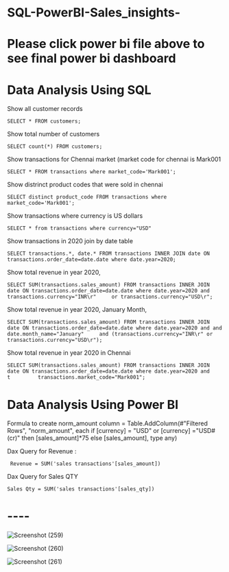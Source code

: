 # SQL-PowerBI-Sales_insights-

# Please click power bi file above to see final power bi dashboard 



# Data Analysis Using SQL 

Show all customer records

    SELECT * FROM customers;

Show total number of customers

    SELECT count(*) FROM customers;

Show transactions for Chennai market (market code for chennai is Mark001

    SELECT * FROM transactions where market_code='Mark001';

Show distrinct product codes that were sold in chennai

    SELECT distinct product_code FROM transactions where market_code='Mark001';

Show transactions where currency is US dollars

    SELECT * from transactions where currency="USD"

Show transactions in 2020 join by date table

    SELECT transactions.*, date.* FROM transactions INNER JOIN date ON transactions.order_date=date.date where date.year=2020;

Show total revenue in year 2020,

    SELECT SUM(transactions.sales_amount) FROM transactions INNER JOIN date ON transactions.order_date=date.date where date.year=2020 and transactions.currency="INR\r"     or transactions.currency="USD\r";

Show total revenue in year 2020, January Month,

    SELECT SUM(transactions.sales_amount) FROM transactions INNER JOIN date ON transactions.order_date=date.date where date.year=2020 and and date.month_name="January"     and (transactions.currency="INR\r" or transactions.currency="USD\r");

Show total revenue in year 2020 in Chennai

    SELECT SUM(transactions.sales_amount) FROM transactions INNER JOIN date ON transactions.order_date=date.date where date.year=2020 and                        t         transactions.market_code="Mark001";  

# Data Analysis Using Power BI
Formula to create norm_amount column
     = Table.AddColumn(#"Filtered Rows", "norm_amount", each if [currency] = "USD" or [currency] ="USD#(cr)" then [sales_amount]*75 else [sales_amount], type any)
     
Dax Query for Revenue :

     Revenue = SUM('sales transactions'[sales_amount])
     
Dax Query for Sales QTY

    Sales Qty = SUM('sales transactions'[sales_qty])



# ----

![Screenshot (259)](https://user-images.githubusercontent.com/84920516/166907942-3d9f52c9-3e7a-40a2-addb-667e35805ba8.png)

![Screenshot (260)](https://user-images.githubusercontent.com/84920516/166907996-469df2e0-5456-4934-84a5-3e99a33b992f.png)

![Screenshot (261)](https://user-images.githubusercontent.com/84920516/166908034-8fd19528-ee9a-4578-9662-6f2c66cb9d16.png)
